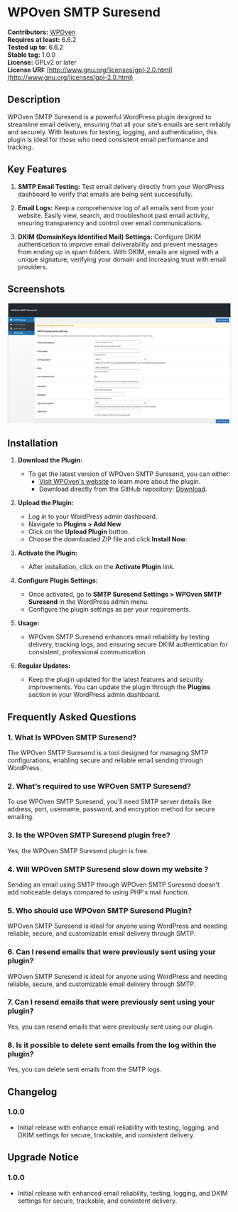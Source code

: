 # WPOven SMTP Suresend

**Contributors:** [WPOven](https://www.wpoven.com/)  
**Requires at least:** 6.6.2  
**Tested up to:** 6.6.2  
**Stable tag:** 1.0.0  
**License:** GPLv2 or later  
**License URI:** [http://www.gnu.org/licenses/gpl-2.0.html](http://www.gnu.org/licenses/gpl-2.0.html)  

## Description

WPOven SMTP Suresend is a powerful WordPress plugin designed to streamline email delivery, ensuring that all your site’s emails are sent reliably and securely. With features for testing, logging, and authentication, this plugin is ideal for those who need consistent email performance and tracking.

## Key Features

1. **SMTP Email Testing:** 
Test email delivery directly from your WordPress dashboard to verify that emails are being sent successfully.

2. **Email Logs:** 
Keep a comprehensive log of all emails sent from your website. Easily view, search, and troubleshoot past email activity, ensuring transparency and control over email communications.

3. **DKIM (DomainKeys Identified Mail) Settings:** 
Configure DKIM authentication to improve email deliverability and prevent messages from ending up in spam folders. With DKIM, emails are signed with a unique signature, verifying your domain and increasing trust with email providers.



## Screenshots
![SMTP Suresend](https://github.com/baseapp/wpoven_suresend/blob/main/assets/screenshots/wpoven-smtp-suresend.png)

## Installation

1. **Download the Plugin:**
   - To get the latest version of WPOven SMTP Suresend, you can either:
     - [Visit WPOven's website](https://www.wpoven.com/plugins/wpoven-smtp-suresend) to learn more about the plugin.
     - Download directly from the GitHub repository: [Download](https://github.com/baseapp/wpoven_suresend/releases/download/1.0.0/wpoven-smtp-suresend-2024-11-08.zip).


2. **Upload the Plugin:**
   - Log in to your WordPress admin dashboard.
   - Navigate to **Plugins > Add New**.
   - Click on the **Upload Plugin** button.
   - Choose the downloaded ZIP file and click **Install Now**.

3. **Activate the Plugin:**
   - After installation, click on the **Activate Plugin** link.

4. **Configure Plugin Settings:**
   - Once activated, go to **SMTP Suresend Settings > WPOven SMTP Suresend** in the WordPress admin menu.
   - Configure the plugin settings as per your requirements.

5. **Usage:**
   - WPOven SMTP Suresend enhances email reliability by testing delivery, tracking logs, and ensuring secure DKIM authentication for consistent, professional   communication.

6. **Regular Updates:**
   - Keep the plugin updated for the latest features and security improvements. You can update the plugin through the **Plugins** section in your WordPress admin dashboard.

## Frequently Asked Questions

### 1. What Is WPOven SMTP Suresend?
The WPOven SMTP Suresend is a tool designed for managing SMTP configurations, enabling secure and reliable email sending through WordPress.

### 2. What’s required to use WPOven SMTP Suresend?
To use WPOven SMTP Suresend, you'll need SMTP server details like address, port, username, password, and encryption method for secure emailing.

### 3. Is the WPOven SMTP Suresend plugin free?
Yes, the WPOven SMTP Suresend plugin is free.

### 4. Will WPOven SMTP Suresend slow down my website ?
Sending an email using SMTP through WPOven SMTP Suresend doesn't add noticeable delays compared to using PHP's mail function.

### 5. Who should use WPOven SMTP Suresend Plugin?
WPOven SMTP Suresend is ideal for anyone using WordPress and needing reliable, secure, and customizable email delivery through SMTP.

### 6. Can I resend emails that were previously sent using your plugin?
WPOven SMTP Suresend is ideal for anyone using WordPress and needing reliable, secure, and customizable email delivery through SMTP.

### 7. Can I resend emails that were previously sent using your plugin?
Yes, you can resend emails that were previously sent using our plugin.

### 8. Is it possible to delete sent emails from the log within the plugin?
Yes, you can delete sent emails from the SMTP logs.

## Changelog

### 1.0.0
- Initial release with enhance email reliability with testing, logging, and DKIM settings for secure, trackable, and consistent delivery.

## Upgrade Notice
### 1.0.0 
- Initial release with enhanced email reliability, testing, logging, and DKIM settings for secure, trackable, and consistent delivery.